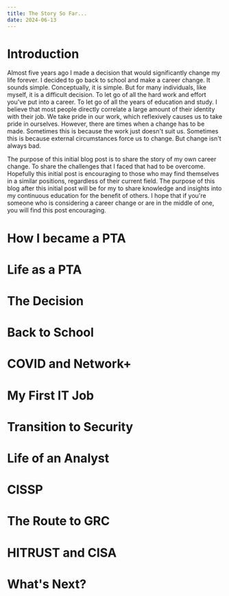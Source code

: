 ```yaml
---
title: The Story So Far...
date: 2024-06-13
---
```

<h1>Introduction</h1>
<body>
<p>Almost five years ago I made a decision that would significantly change my life forever. I decided to go back to school and make a career change. It sounds simple. Conceptually, it is simple. But for many individuals, like myself, it is a difficult decision. To let go of all the hard work and effort you've put into a career. To let go of all the years of education and study. I believe that most people directly correlate a large amount of their identity with their job. We take pride in our work, which reflexively causes us to take pride in ourselves. However, there are times when a change has to be made. Sometimes this is because the work just doesn't suit us.  Sometimes this is because external circumstances force us to change. But change isn't always bad.</p>
<p>The purpose of this initial blog post is to share the story of my own career change. To share the challenges that I faced that had to be overcome. Hopefully this initial post is encouraging to those who may find themselves in a similar positions, regardless of their current field. The purpose of this blog after this initial post will be for my to share knowledge and insights into my continuous education for the benefit of others. I hope that if you're someone who is considering a career change or are in the middle of one, you will find this post encouraging.</p>
</body>
<h1>How I became a PTA</h1>
<body></body>
<h1>Life as a PTA</h1>
<body></body>
<h1>The Decision</h1>
<body></body>
<h1>Back to School</h1>
<body></body>
<h1>COVID and Network+</h1>
<body></body>
<h1>My First IT Job</h1>
<body></body>
<h1>Transition to Security</h1>
<body></body>
<h1>Life of an Analyst</h1>
<body></body>
<h1>CISSP</h1>
<body></body>
<h1>The Route to GRC</h1>
<body></body>
<h1>HITRUST and CISA</h1>
<body></body>
<h1>What's Next?</h1>
<body></body>
